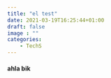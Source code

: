 ```yaml
---
title: "el test"
date: 2021-03-19T16:25:44+01:00
draft: false
image : ""
categories:
    - TechS
---
```


#### ahla bik 